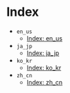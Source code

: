 
# Index

- `en_us`
	- [Index: en_us](_homepages/en_us.md)
- `ja_jp`
	- [Index: ja_jp](_homepages/ja_jp.md)
- `ko_kr`
	- [Index: ko_kr](_homepages/ko_kr.md)
- `zh_cn`
	- [Index: zh_cn](_homepages/zh_cn.md)
